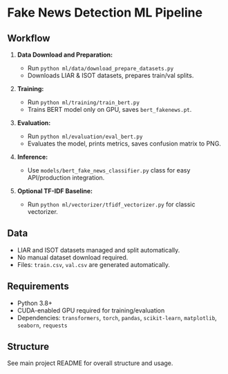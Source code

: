 # Fake News Detection ML Pipeline

## Workflow

1. **Data Download and Preparation:**
   - Run `python ml/data/download_prepare_datasets.py`
   - Downloads LIAR & ISOT datasets, prepares train/val splits.

2. **Training:**
   - Run `python ml/training/train_bert.py`
   - Trains BERT model only on GPU, saves `bert_fakenews.pt`.

3. **Evaluation:**
   - Run `python ml/evaluation/eval_bert.py`
   - Evaluates the model, prints metrics, saves confusion matrix to PNG.

4. **Inference:**
   - Use `models/bert_fake_news_classifier.py` class for easy API/production integration.

5. **Optional TF-IDF Baseline:**
   - Run `python ml/vectorizer/tfidf_vectorizer.py` for classic vectorizer.

## Data

- LIAR and ISOT datasets managed and split automatically.
- No manual dataset download required.
- Files: `train.csv`, `val.csv` are generated automatically.

## Requirements

- Python 3.8+
- CUDA-enabled GPU required for training/evaluation
- Dependencies: `transformers`, `torch`, `pandas`, `scikit-learn`, `matplotlib`, `seaborn`, `requests`

## Structure
See main project README for overall structure and usage.
